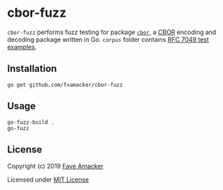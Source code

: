 # cbor-fuzz

`cbor-fuzz` performs fuzz testing for package [`cbor`](https://github.com/fxamacker/cbor), a [CBOR](http://tools.ietf.org/html/rfc7049) encoding and decoding package written in Go.  `corpus` folder contains [RFC 7049 test examples](https://tools.ietf.org/html/rfc7049#appendix-A).

## Installation 

```
go get github.com/fxamacker/cbor-fuzz
``` 

## Usage

```
go-fuzz-build .
go-fuzz
```

## License 

Copyright (c) 2019 [Faye Amacker](https://github.com/fxamacker)

Licensed under [MIT License](LICENSE)